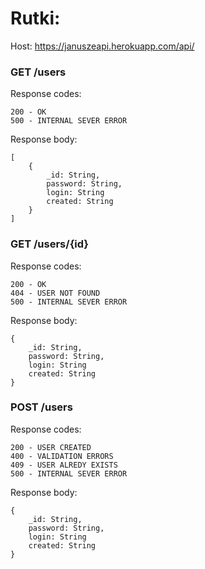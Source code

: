# Rutki:


Host: https://januszeapi.herokuapp.com/api/

### **GET** /users

Response codes:
```
200 - OK
500 - INTERNAL SEVER ERROR
```

Response body:
```
[
    {
        _id: String,
        password: String,
        login: String
        created: String
    }
]
```

### **GET** /users/{id}

Response codes:
```
200 - OK
404 - USER NOT FOUND
500 - INTERNAL SEVER ERROR
```

Response body:
```
{
    _id: String,
    password: String,
    login: String
    created: String
}
```

### **POST** /users

Response codes:
```
200 - USER CREATED
400 - VALIDATION ERRORS
409 - USER ALREDY EXISTS
500 - INTERNAL SEVER ERROR
```

Response body:
```
{
    _id: String,
    password: String,
    login: String
    created: String
}
```
